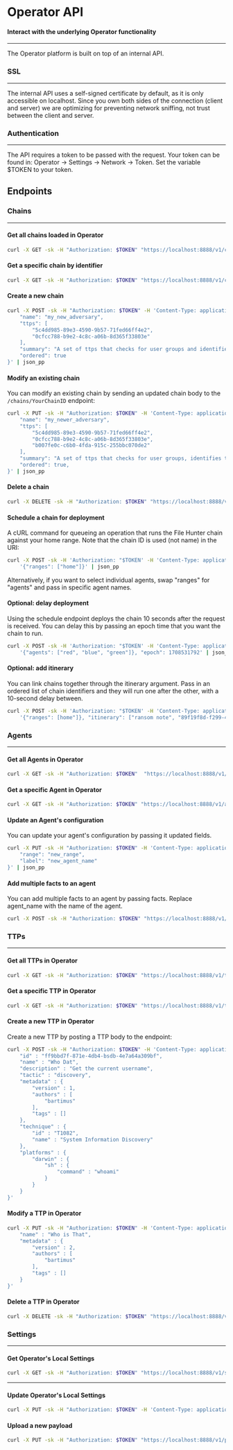 # Operator API

#### Interact with the underlying Operator functionality

---

The Operator platform is built on top of an internal API.


### SSL

---
The internal API uses a self-signed certificate by default, as it is only accessible on localhost. Since
you own both sides of the connection (client and server) we are optimizing for preventing network sniffing, 
not trust between the client and server.

### Authentication 

---
The API requires a token to be passed with the request. Your token can be found in:
Operator -> Settings -> Network -> Token. Set the variable $TOKEN to your token.


## Endpoints 

### Chains

---
#### Get all chains loaded in Operator

```bash
curl -X GET -sk -H "Authorization: $TOKEN" "https://localhost:8888/v1/chain" | json_pp
```

#### Get a specific chain by identifier

```bash
curl -X GET -sk -H "Authorization: $TOKEN" "https://localhost:8888/v1/chain/printnightmare" | json_pp
```
#### Create a new chain

```bash
curl -X POST -sk -H "Authorization: $TOKEN" -H 'Content-Type: application/json' "https://localhost:8888/v1/chain" -d '{
    "name": "my_new_adversary",
    "ttps": [
        "5c4dd985-89e3-4590-9b57-71fed66ff4e2",
        "0cfcc788-b9e2-4c8c-a06b-8d365f33803e"
    ],
    "summary": "A set of ttps that checks for user groups and identifies the users home directory",
    "ordered": true
}' | json_pp
```

#### Modify an existing chain

You can modify an existing chain by sending an updated chain body to the `/chains/YourChainID` endpoint:

```bash
curl -X PUT -sk -H "Authorization: $TOKEN" -H 'Content-Type: application/json' "https://localhost:8888/v1/chain/51154993-dabe-4999-94a9-9e81b781ecd8" -d '{
    "name": "my_newer_adversary",
    "ttps": [
        "5c4dd985-89e3-4590-9b57-71fed66ff4e2",
        "0cfcc788-b9e2-4c8c-a06b-8d365f33803e",
        "b007fe0c-c6b0-4fda-915c-255bbc070de2"
    ],
    "summary": "A set of ttps that checks for user groups, identifies the users home directory, and copies the clipboard",
    "ordered": true,
}' | json_pp
```

#### Delete a chain

```bash
curl -X DELETE -sk -H "Authorization: $TOKEN" "https://localhost:8888/v1/chains/51154993-dabe-4999-94a9-9e81b781ecd8"
```

#### Schedule a chain for deployment

A cURL command for queueing an operation that runs the File Hunter chain against your home range. Note that the chain
ID is used (not name) in the URI:

```bash
curl -X POST -sk -H 'Authorization: "$TOKEN' -H 'Content-Type: application/json' "https://localhost:8888/v1/chain/File%20Hunter/schedule" -d
    '{"ranges": ["home"]}' | json_pp
```

Alternatively, if you want to select individual agents, swap "ranges" for "agents" and pass in specific agent names.

#### Optional: delay deployment

Using the schedule endpoint deploys the chain 10 seconds after the request is received. You can delay this by passing
an epoch time that you want the chain to run.

```bash
curl -X POST -sk -H 'Authorization: "$TOKEN' -H 'Content-Type: application/json' "https://localhost:8888/v1/chains/File%20Hunter/schedule" -d
    '{"agents": ["red", "blue", "green"]}, "epoch": 1708531792' | json_pp
```

#### Optional: add itinerary

You can link chains together through the itinerary argument. Pass in an ordered list of chain identifiers and they will
run one after the other, with a 10-second delay between.

```bash
curl -X POST -sk -H 'Authorization: "$TOKEN' -H 'Content-Type: application/json' "https://localhost:8888/v1/chain/File%20Hunter/schedule" -d
    '{"ranges": [home"]}, "itinerary": ["ransom note", "89f19f8d-f299-448c-81b3-9ba8c6ee67d2"]' | json_pp
```

### Agents

---

#### Get all Agents in Operator

```bash
curl -X GET -sk -H "Authorization: $TOKEN"  "https://localhost:8888/v1/agent" | json_pp
```

#### Get a specific Agent in Operator

```bash
curl -X GET -sk -H "Authorization: $TOKEN" "https://localhost:8888/v1/agent/test" | json_pp
```

#### Update an Agent's configuration

You can update your agent's configuration by passing it updated fields.

```bash
curl -X PUT -sk -H "Authorization: $TOKEN" -H 'Content-Type: application/json' "https://localhost:8888/v1/agent/test" -d '{
    "range": "new_range",
    "label": "new_agent_name"
}' | json_pp
```

#### Add multiple facts to an agent

You can add multiple facts to an agent by passing facts. Replace agent_name with the name of the agent.

```bash
curl -X POST -sk -H "Authorization: $TOKEN" "https://localhost:8888/v1/agent/agent_name/facts" -d '[{"key":"hello", "value":"world", "scope":"agent"},{"key":"fourth"}]' -H 'Content-Type: application/json'
```

### TTPs

---
#### Get all TTPs in Operator

```bash
curl -X GET -sk -H "Authorization: $TOKEN" "https://localhost:8888/v1/ttp" | json_pp
```

#### Get a specific TTP in Operator

```bash
curl -X GET -sk -H "Authorization: $TOKEN" "https://localhost:8888/v1/ttp/ff9bbd7f-871e-4db4-bedb-4e7a64a309bf" | json_pp
```

#### Create a new TTP in Operator

Create a new TTP by posting a TTP body to the endpoint:

```bash
curl -X POST -sk -H "Authorization: $TOKEN" -H 'Content-Type: application/json' "https://localhost:8888/v1/ttp" -d '{
    "id" : "ff9bbd7f-871e-4db4-bsdb-4e7a64a309bf",
    "name" : "Who Dat",
    "description" : "Get the current username",
    "tactic" : "discovery",
    "metadata" : {
        "version" : 1,
        "authors" : [
            "bartimus"
        ],
        "tags" : []
    },
    "technique" : {
        "id" : "T1082",
        "name" : "System Information Discovery"
    },
    "platforms" : {
        "darwin" : {
            "sh" : {
                "command" : "whoami"
            }
        }
    }
}'
```
#### Modify a TTP in Operator

```bash
curl -X PUT -sk -H "Authorization: $TOKEN" -H 'Content-Type: application/json' "https://localhost:8888/v1/ttp/ff9bbd7f-871e-4db4-bsdb-4e7a64a309bf" -d '{
    "name" : "Who is That",
    "metadata" : {
        "version" : 2,
        "authors" : [
            "bartimus"
        ],
        "tags" : []
    }
}'
```

#### Delete a TTP in Operator

```bash
curl -X DELETE -sk -H "Authorization: $TOKEN" "https://localhost:8888/v1/ttp/ff9bbd7f-871e-4db4-bsdb-4e7a64a309bf"
```

### Settings

---

#### Get Operator's Local Settings

```bash
curl -X GET -sk -H "Authorization: $TOKEN" "https://localhost:8888/v1/settings" | json_pp
```

---

#### Update Operator's Local Settings

```bash
curl -X PUT -sk -H "Authorization: $TOKEN" -H 'Content-Type: application/json' "https://localhost:8888/v1/settings" -d '{"token": "new_token_value"}' | json_pp
```

#### Upload a new payload

```bash
curl -X PUT -sk -H "Authorization: $TOKEN" "https://localhost:8888/v1/payload" -F upload=@payload.txt -X PUT
```